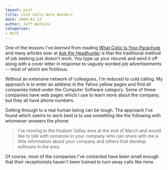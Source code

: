 ```yaml
---
layout: post
title: Cold Calls Work Wonders
date: 2004-03-12
author: Jeff Watkins
categories:
- Work
---
```


<p>One of the lessons I've <i>learned</i> from reading <u>What Color Is
Your Parachute</u> and many articles over at <a
href="http://www.asktheheadhunter.com">Ask the Headhunter</a> is that
the traditional method of job seeking just doesn't work. You type up
your r&eacute;sum&eacute; and send it off along with a cover letter in
response to vaguely worded job advertisements -- most of which are
fictitious.</p>
<p>Without an extensive network of colleagues, I'm reduced to cold
calling. My approach is to enter an address in the Yahoo yellow pages
and find all companies listed under the Computer Software category.
Some of these companies have web pages which I use to learn more about
the company; but they all have phone numbers.</p>
<p>Getting through to a real human being can be tough. The approach
I've found which seems to work best is to use something like the
following with whomever answers the phone:</p>
<blockquote>
	<p>I've moving to the Hudson Valley area at the end of March and
	would like to talk with someone in your company who can share with
	me a little information about your company and others that develop
	software in the area.</p>
</blockquote>
<p>Of course, most of the companies I've contacted have been small
enough that their receptionists haven't been trained to turn away calls
like mine.</p>
